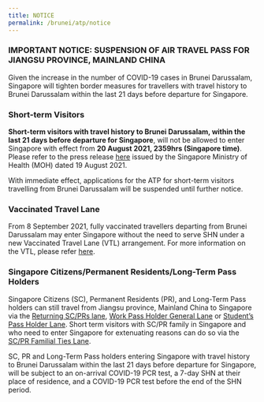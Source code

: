 ```yaml
---
title: NOTICE
permalink: /brunei/atp/notice
---
```

### IMPORTANT NOTICE: SUSPENSION OF AIR TRAVEL PASS FOR JIANGSU PROVINCE, MAINLAND CHINA

Given the increase in the number of COVID-19 cases in Brunei Darussalam, Singapore will tighten border measures for travellers with travel history to Brunei Darussalam within the last 21 days before departure for Singapore.

### Short-term Visitors

**Short-term visitors with travel history to Brunei Darussalam, within the last 21 days before departure for Singapore**, will not be allowed to enter Singapore with effect from **20 August 2021, 2359hrs (Singapore time)**. Please refer to the press release <a href="">here</a> issued by the Singapore Ministry of Health (MOH) dated 19 August 2021.
	
With immediate effect, applications for the ATP for short-term visitors travelling from Brunei Darussalam will be suspended until further notice.

### Vaccinated Travel Lane

From 8 September 2021, fully vaccinated travellers departing from Brunei Darussalam may enter Singapore without the need to serve SHN under a new Vaccinated Travel Lane (VTL) arrangement. For more information on the VTL, please refer <a href="">here</a>.

### Singapore Citizens/Permanent Residents/Long-Term Pass Holders
	
Singapore Citizens (SC), Permanent Residents (PR), and Long-Term Pass holders can still travel from Jiangsu province, Mainland China to Singapore via the [Returning SC/PRs lane](/sc-pr/overview), [Work Pass Holder General Lane](/wphl/overview) or [Student’s Pass Holder Lane](/stpl/requirements-and-process). Short term visitors with SC/PR family in Singapore and who need to enter Singapore for extenuating reasons can do so via the [SC/PR Familial Ties Lane](/scpr-familial-ties-lane/requirements-and-process). 

SC, PR and Long-Term Pass holders entering Singapore with travel history to Brunei Darussalam within the last 21 days before departure for Singapore, will be subject to an on-arrival COVID-19 PCR test, a 7-day SHN at their place of residence, and a COVID-19 PCR test before the end of the SHN period.